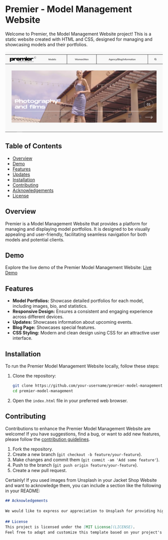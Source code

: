 # Premier - Model Management Website

Welcome to Premier, the Model Management Website project! This is a static website created with HTML and CSS, designed for managing and showcasing models and their portfolios.

![Premier Model Management Website Preview](premier.png)

## Table of Contents

- [Overview](#overview)
- [Demo](#demo)
- [Features](#features)
- [Updates](#updates)
- [Installation](#installation)
- [Contributing](#contributing)
- [Acknowledgements](#acknowledgements)
- [License](#license)

## Overview

Premier is a Model Management Website that provides a platform for managing and displaying model portfolios. It is designed to be visually appealing and user-friendly, facilitating seamless navigation for both models and potential clients.

## Demo

Explore the live demo of the Premier Model Management Website: [Live Demo](https://your-demo-url.com)

## Features

- **Model Portfolios:** Showcase detailed portfolios for each model, including images, bio, and statistics.
- **Responsive Design:** Ensures a consistent and engaging experience across different devices.
- **Updates:** Showcases information about upcoming events.
- **Blog Page:** Showcases special features.
- **CSS Styling:** Modern and clean design using CSS for an attractive user interface.

## Installation

To run the Premier Model Management Website locally, follow these steps:

1. Clone the repository:

   ```bash
   git clone https://github.com/your-username/premier-model-management.git
   cd premier-model-management
   ```

2. Open the `index.html` file in your preferred web browser.

## Contributing

Contributions to enhance the Premier Model Management Website are welcome! If you have suggestions, find a bug, or want to add new features, please follow the [contribution guidelines](CONTRIBUTING.md).

1. Fork the repository.
2. Create a new branch (`git checkout -b feature/your-feature`).
3. Make changes and commit them (`git commit -am 'Add some feature'`).
4. Push to the branch (`git push origin feature/your-feature`).
5. Create a new pull request.

Certainly! If you used images from Unsplash in your Jacket Shop Website and want to acknowledge them, you can include a section like the following in your README:

```markdown
## Acknowledgements

We would like to express our appreciation to Unsplash for providing high-quality, royalty-free images that have been used in this model management website.

## License
This project is licensed under the [MIT License](LICENSE).
Feel free to adapt and customize this template based on your project's specific details. Happy modeling! 🌟📸
